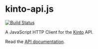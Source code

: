 kinto-api.js
============

[![Build Status](https://travis-ci.org/Kinto/kinto-api.js.svg?branch=master)](https://travis-ci.org/Kinto/kinto-api.js)

A JavaScript HTTP Client for the [Kinto](http://kinto-storage.org/) API.

Read the [API documentation](https://doc.esdoc.org/github.com/Kinto/kinto-api.js/).
